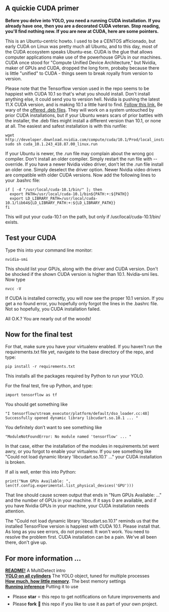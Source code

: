 ## A quickie CUDA primer

**Before you delve into YOLO, you need a running CUDA installation. If you already have one, then you are a decorated CUDA veteran. Stop reading, you'll find nothing new.
If you are new at CUDA, here are some pointers.**

This is an Ubuntu-centric howto. I used to be a CENTOS afficionado, but early CUDA on Linux was pretty much all Ubuntu, and to this day, most of the CUDA ecosystem speaks Ubuntu-ese. CUDA is the glue that allows computer applications make use of the powerhouse GPUs in our machines. CUDA once stood for "Compute Unified Device Architecture," but Nvidia, maker of GPUs and CUDA, dropped the long form, probaby because there is little "unified" to CUDA - things seem to break royally from version to version. 

Please note that the Tensorflow version used in the repo seems to be happiest with CUDA 10.1 so that's what you should install. Don't install anything else, it could send you to version hell. Nvidia is pushing the latest 11.X CUDA version, and is making 10.1 a little hard to find. [Follow this link.](https://developer.nvidia.com/cuda-10.1-download-archive-update2)
Be wary of the [offered .deb files](https://developer.nvidia.com/cuda-10.1-download-archive-update2target_os=Linux&target_arch=x86_64&target_distro=Ubuntu&target_version=1804&target_type=deblocal). They will work on a system untouched by prior CUDA installations, but if your Ubuntu wears scars of prior battles with the installer, the .deb files might install a different version than 10.1, or none at all. The easiest and safest installation is with this runfile:

```
wget http://developer.download.nvidia.com/compute/cuda/10.1/Prod/local_installers/cuda_10.1.243_418.87.00_linux.run
sudo sh cuda_10.1.243_418.87.00_linux.run
```

If your Ubuntu is newer, the .run file may complain about the wrong gcc compiler. Don't install an older compiler. Simply restart the run file with --override. If you have a newer Nvidia video driver, don't let the .run file install an older one. Simply deselect the driver option. Newer Nvidia video drivers are compatible with older CUDA versions.
Now add the following lines to your .bashrc file:

```
if [ -d "/usr/local/cuda-10.1/bin/" ]; then
  export PATH=/usr/local/cuda-10.1/bin${PATH:+:${PATH}}
  export LD_LIBRARY_PATH=/usr/local/cuda-10.1/lib64${LD_LIBRARY_PATH:+:${LD_LIBRARY_PATH}}
fi
```

This will put your cuda-10.1 on the path, but only if /usr/local/cuda-10.1/bin/ exists.

## Test your CUDA

Type this into your command line monitor:

```
nvidia-smi  
```

This should list your GPUs, along with the driver and CUDA version. Don't be shocked if the shown CUDA version is higher than 10.1. Nvidia-smi lies.
Now type

```
nvcc -V
```

If CUDA is installed correctly, you will now see the proper 10.1 version. If you get a no found error, you hopefully only forgot the lines in the .bashrc file. Not so hopefully, you CUDA installation failed.

All O.K.? You are nearly out of the woods! 

## Now for the final test

For that, make sure you have your virtualenv enabled. If you haven't run the requirements.txt file yet, navigate to the base directory of the repo, and type:

```
pip install -r requirements.txt
```

This installs all the packages required by Python to run your YOLO.

For the final test, fire up Python, and type:

```
import tensorflow as tf
```

You should get something like 

```
"I tensorflow/stream_executor/platform/default/dso_loader.cc:48] Successfully opened dynamic library libcudart.so.10.1 ... "
```

You definitely don’t want to see something like

```
"ModuleNotFoundError: No module named 'tensorflow' ... " 
```

In that case, either the installation of the modules in requirements.txt went awry, or you forgot to enable your virtualenv. 
If you see something like "Could not load dynamic library 'libcudart.so.10.1' ..." your CUDA installation is broken. 

If all is well, enter this into Python:

```
print("Num GPUs Available: ", len(tf.config.experimental.list_physical_devices('GPU')))
```

That line should cause screen output that ends in "Num GPUs Available: ..." and the number of GPUs in your machine. If it says 0 are available, and if you have Nvidia GPUs in your machine, your CUDA installation needs attention.

The "Could not load dynamic library 'libcudart.so.10.1" reminds us that the installed TensorFlow version is happiest with CUDA 10.1. Please install that. 
As long as you see errors, do not proceed. It won't work. You need to resolve the problem first. CUDA installation can be a pain. We've all been there, don't give up.

## For more information ... 

[**README!**](/README.md) A MultiDetect intro<br>
[**YOLO on all cylinders**](/MultiYOLO.md) The YOLO object, tuned for multiple processes<br>
[**How much, how little memory**](/Memory_settings.md). The best memory settings<br>
[**Running inference**](/3_Inference/README.md) Putting it to use<br>

- Please **star** ⭐ this repo to get notifications on future improvements and
- Please **fork** 🍴 this repo if you like to use it as part of your own project. 

